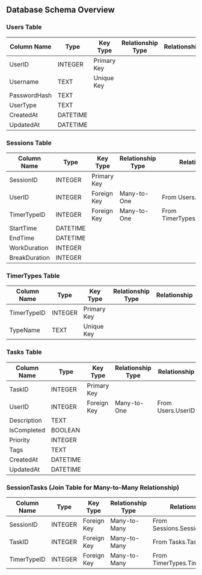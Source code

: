 ## Database Schema Overview

### Users Table

| Column Name   | Type     | Key Type    | Relationship Type | Relationship |
|---------------|----------|-------------|-------------------|--------------|
| UserID        | INTEGER  | Primary Key |                   |              |
| Username      | TEXT     | Unique Key  |                   |              |
| PasswordHash  | TEXT     |             |                   |              |
| UserType      | TEXT     |             |                   |              |
| CreatedAt     | DATETIME |             |                   |              |
| UpdatedAt     | DATETIME |             |                   |              |

### Sessions Table

| Column Name      | Type     | Key Type    | Relationship Type | Relationship      |
|------------------|----------|-------------|-------------------|-------------------|
| SessionID        | INTEGER  | Primary Key |                   |                   |
| UserID           | INTEGER  | Foreign Key | Many-to-One       | From Users.UserID |
| TimerTypeID      | INTEGER  | Foreign Key | Many-to-One       | From TimerTypes.TimerTypeID |
| StartTime        | DATETIME |             |                   |                   |
| EndTime          | DATETIME |             |                   |                   |
| WorkDuration     | INTEGER  |             |                   |                   |
| BreakDuration    | INTEGER  |             |                   |                   |

### TimerTypes Table

| Column Name   | Type     | Key Type    | Relationship Type | Relationship |
|---------------|----------|-------------|-------------------|--------------|
| TimerTypeID   | INTEGER  | Primary Key |                   |              |
| TypeName      | TEXT     | Unique Key  |                   |              |

### Tasks Table

| Column Name   | Type     | Key Type    | Relationship Type | Relationship      |
|---------------|----------|-------------|-------------------|-------------------|
| TaskID        | INTEGER  | Primary Key |                   |                   |
| UserID        | INTEGER  | Foreign Key | Many-to-One       | From Users.UserID |
| Description   | TEXT     |             |                   |                   |
| IsCompleted   | BOOLEAN  |             |                   |                   |
| Priority      | INTEGER  |             |                   |                   |
| Tags          | TEXT     |             |                   |                   |
| CreatedAt     | DATETIME |             |                   |                   |
| UpdatedAt     | DATETIME |             |                   |                   |

### SessionTasks (Join Table for Many-to-Many Relationship)

| Column Name   | Type     | Key Type    | Relationship Type  | Relationship            |
|---------------|----------|-------------|--------------------|-------------------------|
| SessionID     | INTEGER  | Foreign Key | Many-to-Many       | From Sessions.SessionID |
| TaskID        | INTEGER  | Foreign Key | Many-to-Many       | From Tasks.TaskID       |
| TimerTypeID   | INTEGER  | Foreign Key | Many-to-Many       | From TimerTypes.TimerTypeID |
